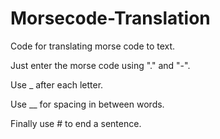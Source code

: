 # Morsecode-Translation
Code for translating morse code to text.

Just enter the morse code using "." and "-".

Use _ after each letter.

Use __ for spacing in between words.

Finally use # to end a sentence.
